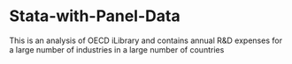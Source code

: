 # Stata-with-Panel-Data
This is an analysis of OECD iLibrary and contains annual R&amp;D expenses for a large number of industries in a large number of countries
